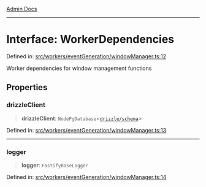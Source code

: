 [Admin Docs](/)

***

# Interface: WorkerDependencies

Defined in: [src/workers/eventGeneration/windowManager.ts:12](https://github.com/Sourya07/talawa-api/blob/aac5f782223414da32542752c1be099f0b872196/src/workers/eventGeneration/windowManager.ts#L12)

Worker dependencies for window management functions

## Properties

### drizzleClient

> **drizzleClient**: `NodePgDatabase`\<[`drizzle/schema`](../../../../drizzle/schema/README.md)\>

Defined in: [src/workers/eventGeneration/windowManager.ts:13](https://github.com/Sourya07/talawa-api/blob/aac5f782223414da32542752c1be099f0b872196/src/workers/eventGeneration/windowManager.ts#L13)

***

### logger

> **logger**: `FastifyBaseLogger`

Defined in: [src/workers/eventGeneration/windowManager.ts:14](https://github.com/Sourya07/talawa-api/blob/aac5f782223414da32542752c1be099f0b872196/src/workers/eventGeneration/windowManager.ts#L14)

